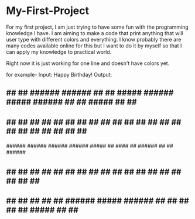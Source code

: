 # My-First-Project
For my first project, I am just trying to have some fun with the programming knowledge I have. I am aiming to make a code that print anything that will user type with different colors and everything. I know probably there are many codes available online for this but I want to do it by myself so that I can apply my knowledge to practical world.

Right now it is just working for one line and doesn't have colors yet.

for example-
Input: Happy Birthday!
Output:
 ##  ##   ##    ######  ######  ##  ##            #####   ######  #####   ######  ##  ##  #####     ##    ##  ##
 ##  ## ##  ##  ##  ##  ##  ##  ##  ##            ##  ##    ##    ##  ##    ##    ##  ##  ##  ##  ##  ##  ##  ##
 ###### ######  ######  ######  ######            #####     ##    ####      ##    ######  ##  ##  ######  ######
 ##  ## ##  ##  ##      ##          ##            ##  ##    ##    ## ##     ##    ##  ##  ##  ##  ##  ##      ##
 ##  ## ##  ##  ##      ##      ######            #####   ######  ##  ##    ##    ##  ##  #####   ##  ##  ######
